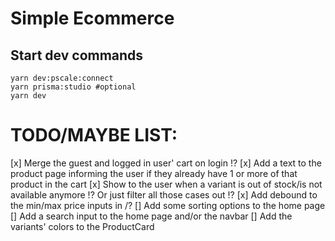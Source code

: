 # Simple Ecommerce

## Start dev commands

```shell
yarn dev:pscale:connect
yarn prisma:studio #optional
yarn dev
```

# TODO/MAYBE LIST:

[x] Merge the guest and logged in user' cart on login !?
[x] Add a text to the product page informing the user if they already have 1 or more of that product in the cart
[x] Show to the user when a variant is out of stock/is not available anymore !? Or just filter all those cases out !?
[x] Add debound to the min/max price inputs in /?
[] Add some sorting options to the home page
[] Add a search input to the home page and/or the navbar
[] Add the variants' colors to the ProductCard

